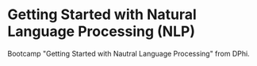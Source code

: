 # Getting Started with Natural Language Processing (NLP)

Bootcamp "Getting Started with Nautral Language Processing" from DPhi.
